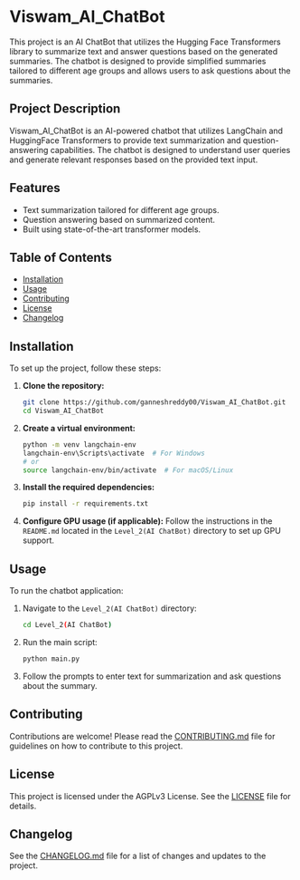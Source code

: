 # Viswam_AI_ChatBot

This project is an AI ChatBot that utilizes the Hugging Face Transformers library to summarize text and answer questions based on the generated summaries. The chatbot is designed to provide simplified summaries tailored to different age groups and allows users to ask questions about the summaries.

## Project Description

Viswam_AI_ChatBot is an AI-powered chatbot that utilizes LangChain and HuggingFace Transformers to provide text summarization and question-answering capabilities. The chatbot is designed to understand user queries and generate relevant responses based on the provided text input.

## Features

- Text summarization tailored for different age groups.
- Question answering based on summarized content.
- Built using state-of-the-art transformer models.

## Table of Contents

- [Installation](#installation)
- [Usage](#usage)
- [Contributing](#contributing)
- [License](#license)
- [Changelog](#changelog)

## Installation

To set up the project, follow these steps:

1. **Clone the repository:**

   ```sh
   git clone https://github.com/ganneshreddy00/Viswam_AI_ChatBot.git
   cd Viswam_AI_ChatBot
   ```

2. **Create a virtual environment:**

   ```sh
   python -m venv langchain-env
   langchain-env\Scripts\activate  # For Windows
   # or
   source langchain-env/bin/activate  # For macOS/Linux
   ```

3. **Install the required dependencies:**

   ```sh
   pip install -r requirements.txt
   ```

4. **Configure GPU usage (if applicable):**
   Follow the instructions in the `README.md` located in the `Level_2(AI ChatBot)` directory to set up GPU support.

## Usage

To run the chatbot application:

1. Navigate to the `Level_2(AI ChatBot)` directory:

   ```sh
   cd Level_2(AI ChatBot)
   ```

2. Run the main script:

   ```sh
   python main.py
   ```

3. Follow the prompts to enter text for summarization and ask questions about the summary.

## Contributing

Contributions are welcome! Please read the [CONTRIBUTING.md](../CONTRIBUTING.md) file for guidelines on how to contribute to this project.

## License

This project is licensed under the AGPLv3 License. See the [LICENSE](../LICENSE) file for details.

## Changelog

See the [CHANGELOG.md](../CHANGELOG.md) file for a list of changes and updates to the project.
